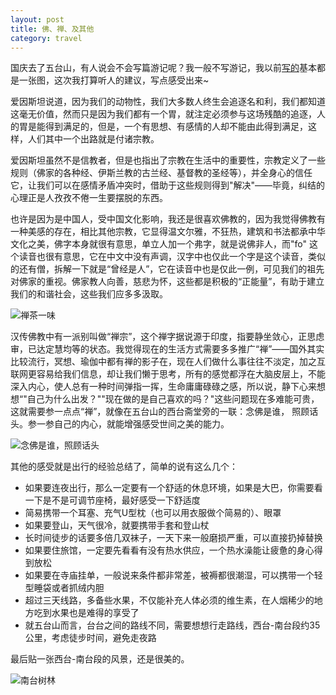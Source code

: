 ```yaml
---
layout: post
title: 佛、禅、及其他
category: travel
---
```


国庆去了五台山，有人说会不会写篇游记呢？我一般不写游记，我以前[写的][1]基本都是一张图，这次我打算听人的建议，写点感受出来~  

爱因斯坦说道，因为我们的动物性，我们大多数人终生会追逐名和利，我们都知道这毫无价值，然而只是因为我们都有一个胃，就注定必须参与这场残酷的追逐，人的胃是能得到满足的，但是，一个有思想、有感情的人却不能由此得到满足，这样，人们其中一个出路就是付诸宗教。  

爱因斯坦虽然不是信教者，但是也指出了宗教在生活中的重要性，宗教定义了一些规则（佛家的各种经、伊斯兰教的古兰经、基督教的圣经等），并全身心的信任它，让我们可以在感情矛盾冲突时，借助于这些规则得到"解决"——毕竟，纠结的心理正是人孜孜不倦一生要摆脱的东西。  

也许是因为是中国人，受中国文化影响，我还是很喜欢佛教的，因为我觉得佛教有一种美感的存在，相比其他宗教，它显得温文尔雅，不狂热，建筑和书法都承中华文化之美，佛字本身就很有意思，单立人加一个弗字，就是说佛非人，而"fo" 这个读音也很有意思，它在中文中没有声调，汉字中也仅此一个字是这个读音，类似的还有僧，拆解一下就是“曾经是人”，它在读音中也是仅此一例，可见我们的祖先对佛家的重视。佛家教人向善，慈悲为怀，这些都是积极的“正能量”，有助于建立我们的和谐社会，这些我们应多多汲取。  

![禅茶一味][2]  

汉传佛教中有一派别叫做“禅宗”，这个禅字据说源于印度，指要静坐敛心，正思虑审，已达定慧均等的状态。我觉得现在的生活方式需要多多推广“禅”——国外其实比较流行，冥想、瑜伽中都有禅的影子在，现在人们做什么事往往不淡定，加之互联网更容易给我们信息，却让我们懒于思考，所有的感觉都浮在大脑皮层上，不能深入内心，使人总有一种时间弹指一挥，生命庸庸碌碌之感，所以说，静下心来想想“"自己为什么出发？""现在做的是自己喜欢的吗？"这些问题现在多难能可贵，这就需要参一点点“禅”，就像在五台山的西台斋堂旁的一联：念佛是谁， 照顾话头。参一参自己的内心，就能增强感受世间之美的能力。  

![念佛是谁，照顾话头][3]  

其他的感受就是出行的经验总结了，简单的说有这么几个：  

-  如果要连夜出行，那么一定要有一个舒适的休息环境，如果是大巴，你需要看一下是不是可调节座椅，最好感受一下舒适度  
-  简易携带一个耳塞、充气U型枕（也可以用衣服做个简易的）、眼罩  
-  如果要登山，天气很冷，就要携带手套和登山杖  
-  长时间徒步的话要多倍几双袜子，一天下来一般磨损严重，可以直接扔掉替换  
-  如果要住旅馆，一定要先看看有没有热水供应，一个热水澡能让疲惫的身心得到放松  
-  如果要在寺庙挂单，一般说来条件都非常差，被褥都很潮湿，可以携带一个轻型睡袋或者抓绒内胆  
-  超过三天线路，多备些水果，不仅能补充人体必须的维生素，在人烟稀少的地方吃到水果也是难得的享受了  
-  就五台山而言，台台之间的路线不同，需要想想行走路线，西台-南台段约35公里，考虑徒步时间，避免走夜路  

最后贴一张西台-南台段的风景，还是很美的。   

![南台树林][4]  

[1]: http://liangzhao.org/2013/08/02/qinghaihu/
[2]: http://farm4.staticflickr.com/3790/10093131565_ded00bea3b.jpg
[3]: http://farm4.staticflickr.com/3678/10093157006_089ee286eb.jpg
[4]: http://farm4.staticflickr.com/3775/10084999324_c91e6196e1.jpg

